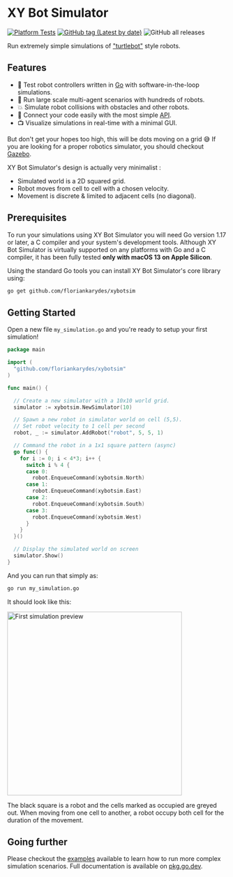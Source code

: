 # XY Bot Simulator

[![Platform Tests](https://github.com/floriankarydes/xybotsim/actions/workflows/platform_tests.yml/badge.svg?branch=main)](https://github.com/floriankarydes/xybotsim/actions/workflows/platform_tests.yml) [![GitHub tag (Latest by date)](https://img.shields.io/github/v/tag/floriankarydes/xybotsim)](https://github.com/floriankarydes/xybotsim/releases) ![GitHub all releases](https://img.shields.io/github/downloads/floriankarydes/xybotsim/total)

Run extremely simple simulations of ["turtlebot"](https://www.turtlebot.com) style robots.

## Features

- 🤖 Test robot controllers written in [Go](https://go.dev) with software-in-the-loop simulations.
- 💯 Run large scale multi-agent scenarios with hundreds of robots.
- 💥 Simulate robot collisions with obstacles and other robots.
- 📘 Connect your code easily with the most simple [API](#getting-started).
- 📺 Visualize simulations in real-time with a minimal GUI.

But don't get your hopes too high, this will be dots moving on a grid 😅 If you are looking for a proper robotics simulator, you should checkout [Gazebo](https://gazebosim.org/home).

XY Bot Simulator's design is actually very minimalist :

- Simulated world is a 2D squared grid.
- Robot moves from cell to cell with a chosen velocity.
- Movement is discrete & limited to adjacent cells (no diagonal).

## Prerequisites

To run your simulations using XY Bot Simulator you will need Go version 1.17 or later, a C compiler and your system's development tools. Although XY Bot Simulator is virtually supported on any platforms with Go and a C compiler, it has been fully tested **only with macOS 13 on Apple Silicon**.

Using the standard Go tools you can install XY Bot Simulator's core library using:

```bash
go get github.com/floriankarydes/xybotsim
```

## Getting Started

Open a new file `my_simulation.go` and you're ready to setup your first simulation!

```go
package main

import (
  "github.com/floriankarydes/xybotsim"
)

func main() {

  // Create a new simulator with a 10x10 world grid.
  simulator := xybotsim.NewSimulator(10)

  // Spawn a new robot in simulator world on cell (5,5).
  // Set robot velocity to 1 cell per second
  robot, _ := simulator.AddRobot("robot", 5, 5, 1)

  // Command the robot in a 1x1 square pattern (async)
  go func() {
    for i := 0; i < 4*3; i++ {
      switch i % 4 {
      case 0:
        robot.EnqueueCommand(xybotsim.North)
      case 1:
        robot.EnqueueCommand(xybotsim.East)
      case 2:
        robot.EnqueueCommand(xybotsim.South)
      case 3:
        robot.EnqueueCommand(xybotsim.West)
      }
    }
  }()

  // Display the simulated world on screen
  simulator.Show()
}
```

And you can run that simply as:

```bash
go run my_simulation.go
```

It should look like this:

<img src="https://j.gifs.com/RlJn8q.gif" alt="First simulation preview" width="400" height="420">

The black square is a robot and the cells marked as occupied are greyed out. When moving from one cell to another, a robot occupy both cell for the duration of the movement.

## Going further

Please checkout the [examples](examples) available to learn how to run more complex simulation scenarios. Full documentation is available on [pkg.go.dev](https://pkg.go.dev/github.com/floriankarydes/xybotsim).
